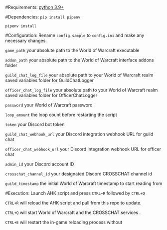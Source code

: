 #Requirements:
[python 3.9+](https://www.python.org/downloads/)

#Dependencies:
`pip install pipenv`

`pipenv install`

#Configuration:
Rename `config.sample` to `config.ini` and make any necessary changes.

`game_path` your absolute path to the World of Warcraft executable

`addon_path` your absolute path to the World of Warcraft interface addons folder

`guild_chat_log_file` your absolute path to your World of Warcraft realm saved variables folder for GuildChatLogger

`officer_chat_log_file` your absolute path to your World of Warcraft realm saved variables folder for OfficerChatLogger

`password` your World of Warcraft password

`loop_amount` the loop count before restarting the script

`token` your Discord bot token

`guild_chat_webhook_url` your Discord integration webhook URL for guild chat

`officer_chat_webhook_url` your Discord integration webhook URL for officer chat

`admin_id` your Discord account ID

`crosschat_channel_id` your designated Discord CROSSCHAT channel id

`guild_timestamp` the initial World of Warcraft timestamp to start reading from

#Execution:
Launch AHK script and press `CTRL+R` followed by `CTRL+Q`

`CTRL+R` will reload the AHK script and pull from this repo to update.

`CTRL+Q` will start World of Warcraft and the CROSSCHAT services .

`CTRL+E` will restart the in-game reloading process without 
